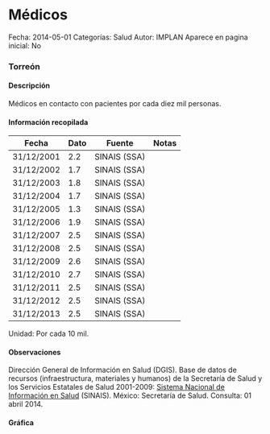 Médicos
=====

Fecha: 2014-05-01
Categorías: Salud
Autor: IMPLAN
Aparece en pagina inicial: No

### Torreón

#### Descripción

Médicos en contacto con pacientes por cada diez mil personas.

<!-- break -->

#### Información recopilada

<table class="table table-hover table-bordered matriz">
  <thead>
    <tr><th>Fecha</th><th>Dato</th><th>Fuente</th><th>Notas</th></tr>
  </thead>
  <tbody>
    <tr><td class="centrado">31/12/2001</td><td class="derecha">2.2</td><td>SINAIS (SSA)</td><td></td></tr>
    <tr><td class="centrado">31/12/2002</td><td class="derecha">1.7</td><td>SINAIS (SSA)</td><td></td></tr>
    <tr><td class="centrado">31/12/2003</td><td class="derecha">1.8</td><td>SINAIS (SSA)</td><td></td></tr>
    <tr><td class="centrado">31/12/2004</td><td class="derecha">1.7</td><td>SINAIS (SSA)</td><td></td></tr>
    <tr><td class="centrado">31/12/2005</td><td class="derecha">1.3</td><td>SINAIS (SSA)</td><td></td></tr>
    <tr><td class="centrado">31/12/2006</td><td class="derecha">1.9</td><td>SINAIS (SSA)</td><td></td></tr>
    <tr><td class="centrado">31/12/2007</td><td class="derecha">2.5</td><td>SINAIS (SSA)</td><td></td></tr>
    <tr><td class="centrado">31/12/2008</td><td class="derecha">2.5</td><td>SINAIS (SSA)</td><td></td></tr>
    <tr><td class="centrado">31/12/2009</td><td class="derecha">2.6</td><td>SINAIS (SSA)</td><td></td></tr>
    <tr><td class="centrado">31/12/2010</td><td class="derecha">2.7</td><td>SINAIS (SSA)</td><td></td></tr>
    <tr><td class="centrado">31/12/2011</td><td class="derecha">2.5</td><td>SINAIS (SSA)</td><td></td></tr>
    <tr><td class="centrado">31/12/2012</td><td class="derecha">2.5</td><td>SINAIS (SSA)</td><td></td></tr>
    <tr><td class="centrado">31/12/2013</td><td class="derecha">2.5</td><td>SINAIS (SSA)</td><td></td></tr>
  </tbody>
</table>

Unidad: Por cada 10 mil.

#### Observaciones

Dirección General de Información en Salud (DGIS). Base de datos de recursos (infraestructura, materiales y humanos) de la Secretaría de Salud y los Servicios Estatales de Salud 2001-2009: [Sistema Nacional de Información en Salud](http://www.sinais.salud.gob.mx) (SINAIS). México: Secretaría de Salud. Consulta: 01 abril 2014.

#### Gráfica

<div id="Morrisgmdepvhz" class="grafica"></div>
  <script>
  new Morris.Line({
    element: 'Morrisgmdepvhz',
    data: [
      { fecha: '2001-12-31', dato: 2.2000 },
      { fecha: '2002-12-31', dato: 1.7000 },
      { fecha: '2003-12-31', dato: 1.8000 },
      { fecha: '2004-12-31', dato: 1.7000 },
      { fecha: '2005-12-31', dato: 1.3000 },
      { fecha: '2006-12-31', dato: 1.9000 },
      { fecha: '2007-12-31', dato: 2.5000 },
      { fecha: '2008-12-31', dato: 2.5000 },
      { fecha: '2009-12-31', dato: 2.6000 },
      { fecha: '2010-12-31', dato: 2.7000 },
      { fecha: '2011-12-31', dato: 2.5000 },
      { fecha: '2012-12-31', dato: 2.5000 },
      { fecha: '2013-12-31', dato: 2.5000 }
    ],
    xkey: 'fecha',
    ykeys: ['dato'],
    labels: ['Dato'],
    lineColors: ['#FF5B02'],
    xLabelFormat: function(d) {
      return d.getDate()+'/'+(d.getMonth()+1)+'/'+d.getFullYear();
    },
    dateFormat: function (ts) {
      var d = new Date(ts);
      return d.getDate() + '/' + (d.getMonth() + 1) + '/' + d.getFullYear();
    }
  });
  </script>
